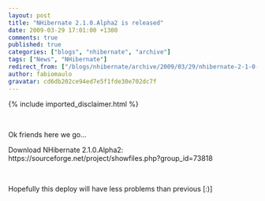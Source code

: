 ```yaml
---
layout: post
title: "NHibernate 2.1.0.Alpha2 is released"
date: 2009-03-29 17:01:00 +1300
comments: true
published: true
categories: ["blogs", "nhibernate", "archive"]
tags: ["News", "NHibernate"]
redirect_from: ["/blogs/nhibernate/archive/2009/03/29/nhibernate-2-1-0-alpha2-is-released.aspx/"]
author: fabiomaulo
gravatar: cd6db202ce94ed7e5f1fde30e702dc7f
---
```

{% include imported_disclaimer.html %}
<p>&nbsp;</p>
<p>Ok friends here we go...</p>
<p>Download NHibernate 2.1.0.Alpha2: https://sourceforge.net/project/showfiles.php?group_id=73818</p>
<p>&nbsp;</p>
<p>Hopefully this deploy will have less problems than previous [:)]</p>
<p>&nbsp;</p>
